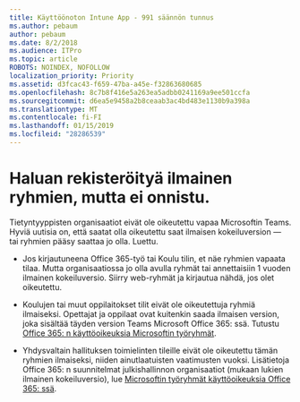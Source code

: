 ```yaml
---
title: Käyttöönoton Intune App - 991 säännön tunnus
ms.author: pebaum
author: pebaum
ms.date: 8/2/2018
ms.audience: ITPro
ms.topic: article
ROBOTS: NOINDEX, NOFOLLOW
localization_priority: Priority
ms.assetid: d3fcac43-f659-47ba-a45e-f32863680685
ms.openlocfilehash: 8c7b8f416e5a263ea5adbb0241169a9ee501ccfa
ms.sourcegitcommit: d6ea5e9458a2b8ceaab3ac4bd483e1130b9a398a
ms.translationtype: MT
ms.contentlocale: fi-FI
ms.lasthandoff: 01/15/2019
ms.locfileid: "28286539"
---
```

# <a name="id-like-to-sign-up-for-teams-free-but-i-cant"></a>Haluan rekisteröityä ilmainen ryhmien, mutta ei onnistu.

Tietyntyyppisten organisaatiot eivät ole oikeutettu vapaa Microsoftin Teams. Hyviä uutisia on, että saatat olla oikeutettu saat ilmaisen kokeiluversion — tai ryhmien pääsy saattaa jo olla. Luettu.
  
- Jos kirjautuneena Office 365-työ tai Koulu tilin, et näe ryhmien vapaata tilaa. Mutta organisaatiossa jo olla avulla ryhmät tai annettaisiin 1 vuoden ilmainen kokeiluversio. Siirry web-ryhmät ja kirjautua nähdä, jos olet oikeutettu.
    
- Koulujen tai muut oppilaitokset tilit eivät ole oikeutettuja ryhmiä ilmaiseksi. Opettajat ja oppilaat ovat kuitenkin saada ilmaisen version, joka sisältää täyden version Teams Microsoft Office 365: ssä. Tutustu [Office 365: n käyttöoikeuksia Microsoftin työryhmät](https://docs.microsoft.com/microsoftteams/office-365-licensing).
    
- Yhdysvaltain hallituksen toimielinten tileille eivät ole oikeutettu tämän ryhmien ilmaiseksi, niiden ainutlaatuisten vaatimusten vuoksi. Lisätietoja Office 365: n suunnitelmat julkishallinnon organisaatiot (mukaan lukien ilmainen kokeiluversio), lue [Microsoftin työryhmät käyttöoikeuksia Office 365: ssä](https://docs.microsoft.com/microsoftteams/office-365-licensing).
    


